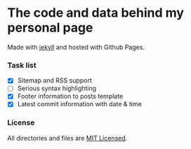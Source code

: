 # The code and data behind my personal page
Made with [jekyll](http://jekyllrb.com) and hosted with Github Pages.

### Task list

- [x] Sitemap and RSS support
- [ ] Serious syntax highlighting
- [x] Footer information to posts template
- [x] Latest commit information with date & time

### License
All directories and files are [MIT Licensed](https://raw.githubusercontent.com/ertseyhan/ertseyhan.github.io/master/LICENSE).